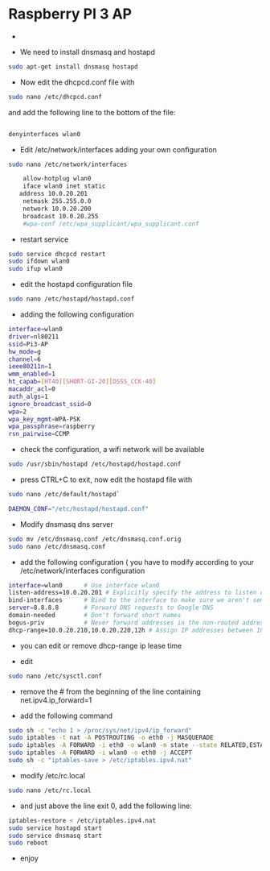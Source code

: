 # Raspberry PI 3 AP
-

- We need to install dnsmasq and hostapd

```bash
sudo apt-get install dnsmasq hostapd
```

- Now edit the dhcpcd.conf file with

```bash
sudo nano /etc/dhcpcd.conf
```

and add the following line to the bottom of the file:

```bash 

denyinterfaces wlan0

```

- Edit /etc/network/interfaces adding your own configuration

```bash 
sudo nano /etc/network/interfaces
```


```bash
	allow-hotplug wlan0
	iface wlan0 inet static 
   address 10.0.20.201
    netmask 255.255.0.0
    network 10.0.20.200
    broadcast 10.0.20.255
    #wpa-conf /etc/wpa_supplicant/wpa_supplicant.conf
```

- restart service 


```bash
sudo service dhcpcd restart
sudo ifdown wlan0 
sudo ifup wlan0
```

- edit the hostapd configuration file

```bash
sudo nano /etc/hostapd/hostapd.conf
```

- adding the following configuration

```bash
interface=wlan0
driver=nl80211
ssid=Pi3-AP
hw_mode=g
channel=6
ieee80211n=1
wmm_enabled=1
ht_capab=[HT40][SHORT-GI-20][DSSS_CCK-40]
macaddr_acl=0
auth_algs=1
ignore_broadcast_ssid=0
wpa=2
wpa_key_mgmt=WPA-PSK
wpa_passphrase=raspberry
rsn_pairwise=CCMP
```

- check the configuration, a wifi network will be available

```bash
sudo /usr/sbin/hostapd /etc/hostapd/hostapd.conf
```

- press CTRL+C to exit, now edit the hostapd file with
 
```bash 
sudo nano /etc/default/hostapd`

DAEMON_CONF="/etc/hostapd/hostapd.conf"
```

- Modify dnsmasq dns server

```bash
sudo mv /etc/dnsmasq.conf /etc/dnsmasq.conf.orig
sudo nano /etc/dnsmasq.conf
```

- add the following configuration ( you have to modify according to your /etc/network/interfaces configuration

```bash
interface=wlan0      # Use interface wlan0  
listen-address=10.0.20.201 # Explicitly specify the address to listen on  
bind-interfaces      # Bind to the interface to make sure we aren't sending things elsewhere  
server=8.8.8.8       # Forward DNS requests to Google DNS  
domain-needed        # Don't forward short names  
bogus-priv           # Never forward addresses in the non-routed address spaces.  
dhcp-range=10.0.20.210,10.0.20.220,12h # Assign IP addresses between 10.0.20.210 and 10.0.20.220 with a 12 hour lease time  
```
- you can edit or remove dhcp-range ip lease time

- edit 

```bash
sudo nano /etc/sysctl.conf
```

- remove the # from the beginning of the line containing net.ipv4.ip_forward=1

- add the following command 

```bash
sudo sh -c "echo 1 > /proc/sys/net/ipv4/ip_forward"
sudo iptables -t nat -A POSTROUTING -o eth0 -j MASQUERADE
sudo iptables -A FORWARD -i eth0 -o wlan0 -m state --state RELATED,ESTABLISHED -j ACCEPT
sudo iptables -A FORWARD -i wlan0 -o eth0 -j ACCEPT
sudo sh -c "iptables-save > /etc/iptables.ipv4.nat"
```

- modify /etc/rc.local


```bash
sudo nano /etc/rc.local
``` 
- and just above the line exit 0, add the following line:



```bash
iptables-restore < /etc/iptables.ipv4.nat
sudo service hostapd start 
sudo service dnsmasq start  
sudo reboot
```

-  enjoy
